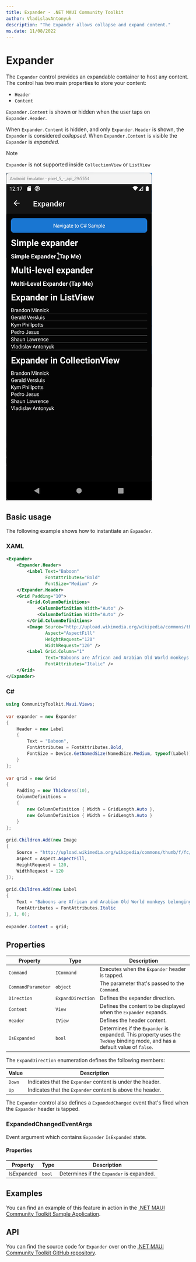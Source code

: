 ```yaml
---
title: Expander - .NET MAUI Community Toolkit
author: VladislavAntonyuk
description: "The Expander allows collapse and expand content."
ms.date: 11/08/2022
---
```


# Expander

The `Expander` control provides an expandable container to host any content. The control has two main properties to store your content:
- `Header` 
- `Content` 

`Expander.Content` is shown or hidden when the user taps on `Expander.Header`. 

When `Expander.Content` is hidden, and only `Expander.Header` is shown, the `Expander` is  considered *collapsed*. When `Expander.Content` is visible the `Expander` is *expanded*.

> [!NOTE]
> `Expander` is not supported inside `CollectionView` or `ListView`

![Screenshot of an Expander in collapsed and expanded states](../images/views/Expander.gif "Expander on Android")

## Basic usage

The following example shows how to instantiate an `Expander`.

### XAML

```xml
<Expander>
    <Expander.Header>
        <Label Text="Baboon"
               FontAttributes="Bold"
               FontSize="Medium" />
    </Expander.Header>
    <Grid Padding="10">
        <Grid.ColumnDefinitions>
            <ColumnDefinition Width="Auto" />
            <ColumnDefinition Width="Auto" />
        </Grid.ColumnDefinitions>
        <Image Source="http://upload.wikimedia.org/wikipedia/commons/thumb/f/fc/Papio_anubis_%28Serengeti%2C_2009%29.jpg/200px-Papio_anubis_%28Serengeti%2C_2009%29.jpg"
               Aspect="AspectFill"
               HeightRequest="120"
               WidthRequest="120" />
        <Label Grid.Column="1"
               Text="Baboons are African and Arabian Old World monkeys belonging to the genus Papio, part of the subfamily Cercopithecinae."
               FontAttributes="Italic" />
    </Grid>
</Expander>
```

### C#

```csharp
using CommunityToolkit.Maui.Views;

var expander = new Expander
{
    Header = new Label
    {
        Text = "Baboon",
        FontAttributes = FontAttributes.Bold,
        FontSize = Device.GetNamedSize(NamedSize.Medium, typeof(Label))
    }
};

var grid = new Grid
{
    Padding = new Thickness(10),
    ColumnDefinitions =
    {
        new ColumnDefinition { Width = GridLength.Auto },
        new ColumnDefinition { Width = GridLength.Auto }
    }
};

grid.Children.Add(new Image
{
    Source = "http://upload.wikimedia.org/wikipedia/commons/thumb/f/fc/Papio_anubis_%28Serengeti%2C_2009%29.jpg/200px-Papio_anubis_%28Serengeti%2C_2009%29.jpg",
    Aspect = Aspect.AspectFill,
    HeightRequest = 120,
    WidthRequest = 120
});

grid.Children.Add(new Label
{
    Text = "Baboons are African and Arabian Old World monkeys belonging to the genus Papio, part of the subfamily Cercopithecinae.",
    FontAttributes = FontAttributes.Italic
}, 1, 0);

expander.Content = grid;
```

## Properties

|Property  |Type  |Description  |
|---------|---------|---------|
`Command` | `ICommand` | Executes when the `Expander` header is tapped.
`CommandParameter` | `object` | The parameter that's passed to the `Command`.
`Direction` | `ExpandDirection` | Defines the expander direction.
`Content` | `View` | Defines the content to be displayed when the `Expander` expands.
`Header` | `IView` | Defines the header content.
`IsExpanded` | `bool` | Determines if the `Expander` is expanded. This property uses the `TwoWay` binding mode, and has a default value of `false`.

The `ExpandDirection` enumeration defines the following members:

|Value  |Description  |
|---------|---------|
`Down` | Indicates that the `Expander` content is under the header.
`Up` | Indicates that the `Expander` content is above the header.

The `Expander` control also defines a `ExpandedChanged` event that's fired when the `Expander` header is tapped.

### ExpandedChangedEventArgs

Event argument which contains `Expander` `IsExpanded` state.

#### Properties

|Property  |Type  |Description  |
|---------|---------|---------|
| IsExpanded | `bool` | Determines if the `Expander` is expanded. |

## Examples

You can find an example of this feature in action in the [.NET MAUI Community Toolkit Sample Application](https://github.com/CommunityToolkit/Maui/blob/main/samples/CommunityToolkit.Maui.Sample/Pages/Views/ExpanderPage.xaml.cs).

## API

You can find the source code for `Expander` over on the [.NET MAUI Community Toolkit GitHub repository](https://github.com/CommunityToolkit/Maui/blob/main/src/CommunityToolkit.Maui/Views/Expander).
